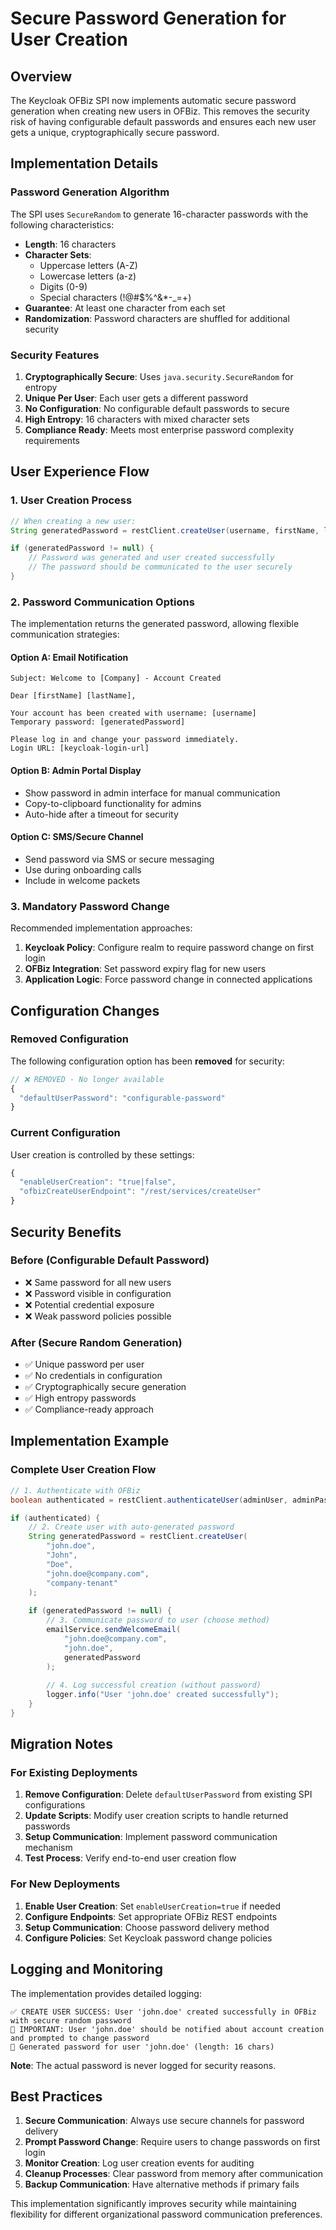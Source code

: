 # Secure Password Generation for User Creation

## Overview

The Keycloak OFBiz SPI now implements automatic secure password generation when creating new users in OFBiz. This removes the security risk of having configurable default passwords and ensures each new user gets a unique, cryptographically secure password.

## Implementation Details

### Password Generation Algorithm

The SPI uses `SecureRandom` to generate 16-character passwords with the following characteristics:

- **Length**: 16 characters
- **Character Sets**: 
  - Uppercase letters (A-Z)
  - Lowercase letters (a-z) 
  - Digits (0-9)
  - Special characters (!@#$%^&*-_=+)
- **Guarantee**: At least one character from each set
- **Randomization**: Password characters are shuffled for additional security

### Security Features

1. **Cryptographically Secure**: Uses `java.security.SecureRandom` for entropy
2. **Unique Per User**: Each user gets a different password
3. **No Configuration**: No configurable default passwords to secure
4. **High Entropy**: 16 characters with mixed character sets
5. **Compliance Ready**: Meets most enterprise password complexity requirements

## User Experience Flow

### 1. User Creation Process

```java
// When creating a new user:
String generatedPassword = restClient.createUser(username, firstName, lastName, email, tenantId);

if (generatedPassword != null) {
    // Password was generated and user created successfully
    // The password should be communicated to the user securely
}
```

### 2. Password Communication Options

The implementation returns the generated password, allowing flexible communication strategies:

#### Option A: Email Notification
```
Subject: Welcome to [Company] - Account Created

Dear [firstName] [lastName],

Your account has been created with username: [username]
Temporary password: [generatedPassword]

Please log in and change your password immediately.
Login URL: [keycloak-login-url]
```

#### Option B: Admin Portal Display
- Show password in admin interface for manual communication
- Copy-to-clipboard functionality for admins
- Auto-hide after a timeout for security

#### Option C: SMS/Secure Channel
- Send password via SMS or secure messaging
- Use during onboarding calls
- Include in welcome packets

### 3. Mandatory Password Change

Recommended implementation approaches:

1. **Keycloak Policy**: Configure realm to require password change on first login
2. **OFBiz Integration**: Set password expiry flag for new users
3. **Application Logic**: Force password change in connected applications

## Configuration Changes

### Removed Configuration

The following configuration option has been **removed** for security:

```javascript
// ❌ REMOVED - No longer available
{
  "defaultUserPassword": "configurable-password"
}
```

### Current Configuration

User creation is controlled by these settings:

```javascript
{
  "enableUserCreation": "true|false",
  "ofbizCreateUserEndpoint": "/rest/services/createUser"
}
```

## Security Benefits

### Before (Configurable Default Password)
- ❌ Same password for all new users
- ❌ Password visible in configuration
- ❌ Potential credential exposure
- ❌ Weak password policies possible

### After (Secure Random Generation)
- ✅ Unique password per user
- ✅ No credentials in configuration
- ✅ Cryptographically secure generation
- ✅ High entropy passwords
- ✅ Compliance-ready approach

## Implementation Example

### Complete User Creation Flow

```java
// 1. Authenticate with OFBiz
boolean authenticated = restClient.authenticateUser(adminUser, adminPass);

if (authenticated) {
    // 2. Create user with auto-generated password
    String generatedPassword = restClient.createUser(
        "john.doe", 
        "John", 
        "Doe", 
        "john.doe@company.com", 
        "company-tenant"
    );
    
    if (generatedPassword != null) {
        // 3. Communicate password to user (choose method)
        emailService.sendWelcomeEmail(
            "john.doe@company.com",
            "john.doe", 
            generatedPassword
        );
        
        // 4. Log successful creation (without password)
        logger.info("User 'john.doe' created successfully");
    }
}
```

## Migration Notes

### For Existing Deployments

1. **Remove Configuration**: Delete `defaultUserPassword` from existing SPI configurations
2. **Update Scripts**: Modify user creation scripts to handle returned passwords
3. **Setup Communication**: Implement password communication mechanism
4. **Test Process**: Verify end-to-end user creation flow

### For New Deployments

1. **Enable User Creation**: Set `enableUserCreation=true` if needed
2. **Configure Endpoints**: Set appropriate OFBiz REST endpoints
3. **Setup Communication**: Choose password delivery method
4. **Configure Policies**: Set Keycloak password change policies

## Logging and Monitoring

The implementation provides detailed logging:

```
✅ CREATE USER SUCCESS: User 'john.doe' created successfully in OFBiz with secure random password
📧 IMPORTANT: User 'john.doe' should be notified about account creation and prompted to change password
🔑 Generated password for user 'john.doe' (length: 16 chars)
```

**Note**: The actual password is never logged for security reasons.

## Best Practices

1. **Secure Communication**: Always use secure channels for password delivery
2. **Prompt Password Change**: Require users to change passwords on first login
3. **Monitor Creation**: Log user creation events for auditing
4. **Cleanup Processes**: Clear password from memory after communication
5. **Backup Communication**: Have alternative methods if primary fails

This implementation significantly improves security while maintaining flexibility for different organizational password communication preferences.
